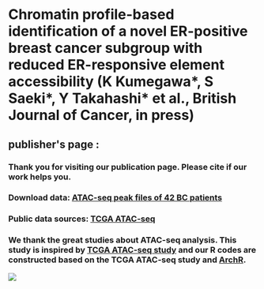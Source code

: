 # Chromatin profile-based identification of a novel ER-positive breast cancer subgroup with reduced ER-responsive element accessibility (K Kumegawa*, S Saeki*, Y Takahashi* et al., British Journal of Cancer, in press)

## publisher's page : 
### Thank you for visiting our publication page. Please cite if our work helps you.
### Download data: [ATAC-seq peak files of 42 BC patients]()
### Public data sources: [TCGA ATAC-seq](https://gdc.cancer.gov/about-data/publications/ATACseq-AWG)
### We thank the great studies about ATAC-seq analysis. This study is inspired by [TCGA ATAC-seq study](https://www.science.org/doi/10.1126/science.aav1898) and our R codes are constructed based on the TCGA ATAC-seq study and [ArchR](https://www.nature.com/articles/s41588-021-00790-6).

![](https://github.com/KoheiKumegawa/CA_JFCR_BRCA/blob/main/figure1.png)
